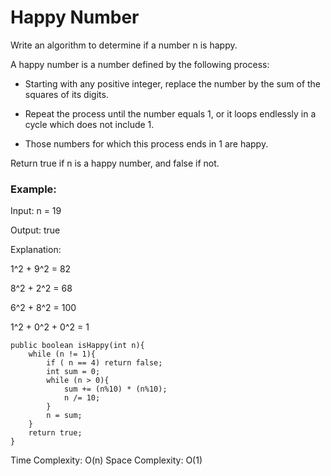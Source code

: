 # Happy Number

Write an algorithm to determine if a number n is happy.

A happy number is a number defined by the following process:

- Starting with any positive integer, replace the number by the sum of the squares of its digits.

- Repeat the process until the number equals 1, or it loops endlessly in a cycle which does not include 1.

- Those numbers for which this process ends in 1 are happy.

Return true if n is a happy number, and false if not.

### Example:

Input: n = 19

Output: true

Explanation:

1^2 + 9^2 = 82

8^2 + 2^2 = 68

6^2 + 8^2 = 100

1^2 + 0^2 + 0^2 = 1



	public boolean isHappy(int n){
		while (n != 1){
			if ( n == 4) return false;
			int sum = 0;
			while (n > 0){
				sum += (n%10) * (n%10);
				n /= 10;
			}
			n = sum;
		}
		return true;
	}

Time Complexity: O(n) Space Complexity: O(1)



